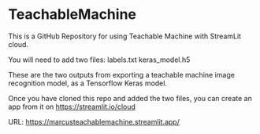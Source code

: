 # TeachableMachine

This is a GitHub Repository for using Teachable Machine with StreamLit cloud. 

You will need to add two files: 
labels.txt 
keras_model.h5 

These are the two outputs from exporting a teachable machine image recognition model, as a Tensorflow Keras model. 

Once you have cloned this repo and added the two files, you can create an app from it on https://streamlit.io/cloud

URL: https://marcusteachablemachine.streamlit.app/
